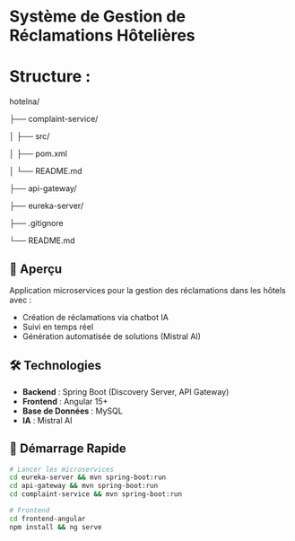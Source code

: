 # Système de Gestion de Réclamations Hôtelières 

 # Structure :
 
   hotelna/
   
   ├── complaint-service/
   
   │   ├── src/
   
   │   ├── pom.xml
   
   │   └── README.md
   
   ├── api-gateway/
   
   ├── eureka-server/
   
   ├── .gitignore
   
   └── README.md
## 📌 Aperçu
  Application microservices pour la gestion des réclamations dans les hôtels avec :
  - Création de réclamations via chatbot IA
  - Suivi en temps réel
  - Génération automatisée de solutions (Mistral AI)

## 🛠 Technologies
- **Backend** : Spring Boot (Discovery Server, API Gateway)
- **Frontend** : Angular 15+
- **Base de Données** : MySQL
- **IA** : Mistral AI

## 🚀 Démarrage Rapide
```bash
# Lancer les microservices
cd eureka-server && mvn spring-boot:run
cd api-gateway && mvn spring-boot:run
cd complaint-service && mvn spring-boot:run

# Frontend
cd frontend-angular
npm install && ng serve
